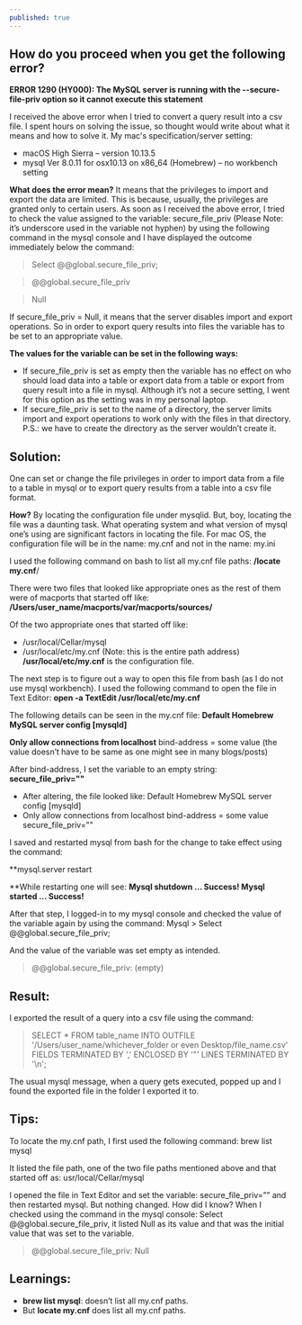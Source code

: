 ```yaml
---
published: true
---
```


## How do you proceed when you get the following error?

**ERROR 1290 (HY000): The MySQL server is running with the --secure-file-priv option so it cannot execute this statement**

I received the above error when I tried to convert a query result into a csv file. I spent hours on solving the issue, so thought would write about what it means and how to solve it. My mac's specification/server setting:
- macOS High Sierra – version 10.13.5
- mysql Ver 8.0.11 for osx10.13 on x86_64 (Homebrew) – no workbench setting

**What does the error mean?**
It means that the privileges to import and export the data are limited. This is because, usually, the privileges are granted only to certain users. As soon as I received the above error, I tried to check the value assigned to the variable: secure_file_priv (Please Note: it’s underscore used in the variable not hyphen) by using the following command in the mysql console and I have displayed the outcome immediately below the command:

> Select @@global.secure_file_priv;

> @@global.secure_file_priv

> Null

If secure_file_priv = Null, it means that the server disables import and export operations. So in order to export query results into files the variable has to be set to an appropriate value.

**The values for the variable can be set in the following ways:**
- If secure_file_priv is set as empty then the variable has no effect on who should load data into a table or export data from a table or export from query result into a file in mysql. Although it’s not a secure setting, I went for this option as the setting was in my personal laptop.
- If secure_file_priv is set to the name of a directory, the server limits import and export operations to work only with the files in that directory. P.S.: we have to create the directory as the server wouldn’t create it.


## Solution:
One can set or change the file privileges in order to import data from a file to a table in mysql or to export query results from a table into a csv file format.

**How?**
By locating the configuration file under mysqlid. But, boy, locating the file was a daunting task. What operating system and what version of mysql one’s using are significant factors in locating the file. For mac OS, the configuration file will be in the name: my.cnf and not in the name: my.ini

I used the following command on bash to list all my.cnf file paths:
**/locate my.cnf**/

There were two files that looked like appropriate ones as the rest of them were of macports that started off like:
**/Users/user_name/macports/var/macports/sources/**

Of the two appropriate ones that started off like:
- /usr/local/Cellar/mysql
- /usr/local/etc/my.cnf (Note: this is the entire path address)
**/usr/local/etc/my.cnf** is the configuration file.

The next step is to figure out a way to open this file from bash (as I do not use mysql workbench). I used the following command to open the file in Text Editor: **open -a TextEdit /usr/local/etc/my.cnf**

The following details can be seen in the my.cnf file:
**Default Homebrew MySQL server config [mysqld]**

**Only allow connections from localhost**
bind-address = some value (the value doesn’t have to be same as one might see in many blogs/posts)

After bind-address, I set the variable to an empty string: **secure_file_priv=""**
- After altering, the file looked like:
	Default Homebrew MySQL server config [mysqld]   
- Only allow connections from localhost
	bind-address = some value
	secure_file_priv=""

I saved and restarted mysql from bash for the change to take effect using the command:

**mysql.server restart

**While restarting one will see:
**Mysql shutdown
…
Success!
Mysql started
…
Success!**

After that step, I logged-in to my mysql console and checked the value of the variable again by using the command: Mysql > Select @@global.secure_file_priv;

And the value of the variable was set empty as intended.

> @@global.secure_file_priv: (empty)


## Result:
I exported the result of a query into a csv file using the command:

> SELECT * FROM table_name INTO OUTFILE '/Users/user_name/whichever_folder or even Desktop/file_name.csv'
> FIELDS TERMINATED BY ','
> ENCLOSED BY '"'
> LINES TERMINATED BY '\n';

The usual mysql message, when a query gets executed, popped up and I found the exported file in the folder I exported it to.

## Tips:
To locate the my.cnf path, I first used the following command:
brew list mysql

It listed the file path, one of the two file paths mentioned above and that started off as:
usr/local/Cellar/mysql

I opened the file in Text Editor and set the variable: secure_file_priv=”” and then restarted mysql. But nothing changed. How did I know? When I checked using the command in the mysql console:
Select @@global.secure_file_priv, it listed Null as its value and that was the initial value that was set to the variable.

> @@global.secure_file_priv: Null

## Learnings:
- **brew list mysql**: doesn’t list all my.cnf paths. 
- But **locate my.cnf** does list all my.cnf paths.
